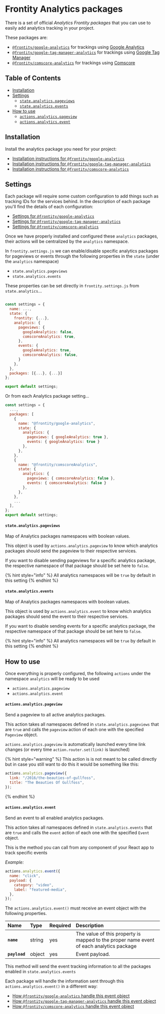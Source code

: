 # Frontity Analytics packages

There is a set of official _Analytics Frontity packages_ that you can use to easily add analytics tracking in your project.

These packages are:

- [`@frontity/google-analytics`](google-analytics.md) for trackings using [Google Analytics](https://analytics.google.com/)
- [`@frontity/google-tag-manager-analytics`](google-tag-manager-analytics.md) for trackings using [Google Tag Manager](https://tagmanager.google.com/)
- [`@frontity/comscore-analytics`](comscore-analytics.md) for trackings using [Comscore](https://www.comscore.com/)

## Table of Contents

<!-- toc -->

- [Installation](#installation)
- [Settings](#settings)
  - [`state.analytics.pageviews`](#state-analytics-pageviews)
  - [`state.analytics.events`](#state-analytics-events)
- [How to use](#how-to-use)
  - [`actions.analytics.pageview`](#actions-analytics-pageview)
  - [`actions.analytics.event`](#actions-analytics-event)

<!-- tocstop -->

## Installation

Install the analytics package you need for your project:

- [Installation instructions for `@frontity/google-analytics`](google-analytics.md#install)
- [Installation instructions for `@frontity/google-tag-manager-analytics`](google-tag-manager-analytics.md#install)
- [Installation instructions for `@frontity/comscore-analytics`](comscore-analytics.md#install)

## Settings

Each package will require some custom configuration to add things such as tracking IDs for the services behind. In the description of each package you'll find the details of each configuration:

- [Settings for `@frontity/google-analytics`](google-analytics.md#settings)
- [Settings for `@frontity/google-tag-manager-analytics`](google-tag-manager-analytics.md#settings)
- [Settings for `@frontity/comscore-analytics`](comscore-analytics.md#settings)

Once we have properly installed and configured these `analytics` packages, their actions will be centralized by the `analytics` namespace.

In `frontity.settings.js` we can enable/disable specific analytics packages for pageviews or events through the following properties in the `state` (under the `analytics` namespace)

- `state.analytics.pageviews`
- `state.analytics.events`

These properties can be set directly in `frontity.settings.js` from `state.analytics`...

```js

const settings = {
  name: ...,
  state: {
    frontity: {...},
    analytics: {
      pageviews: {
        googleAnalytics: false,
        comscoreAnalytics: true,
      },
      events: {
        googleAnalytics: true,
        comscoreAnalytics: false,
      }
    },
  },
  packages: [{...}, {...}]
};

export default settings;
```

Or from each Analytics package setting...

```js
const settings = {
  ...,
  packages: [
    {
      name: "@frontity/google-analytics",
      state: {
        analytics: {
          pageviews: { googleAnalytics: true },
          events: { googleAnalytics: true }
        },
      },
    },
    {
      name: "@frontity/comscoreAnalytics",
      state: {
        analytics: {
          pageviews: { comscoreAnalytics: false },
          events: { comscoreAnalytics: false }
        },
      },
    },
    ...
  ],
};
export default settings;
```

#### `state.analytics.pageviews`

Map of Analytics packages namespaces with boolean values.

This object is used by `actions.analytics.pageview` to know which analytics packages should send the pageview to their respective services.

If you want to disable sending pageviews for a specific analytics package, the respective namespace of that package should be set here to `false`.

{% hint style="info" %}
All analytics namespaces will be `true` by default in this setting
{% endhint %}

#### `state.analytics.events`

Map of Analytics packages namespaces with boolean values.

This object is used by `actions.analytics.event` to know which
analytics packages should send the event to their respective services.

If you want to disable sending events for a specific analytics
package, the respective namespace of that package should be set here to `false`.

{% hint style="info" %}
All analytics namespaces will be `true` by default in this setting
{% endhint %}

## How to use

Once everything is properly configured, the following `actions` under the namespace `analytics` will be ready to be used

- `actions.analytics.pageview`
- `actions.analytics.event`

#### `actions.analytics.pageview`

Send a pageview to all active analytics packages.

This action takes all namespaces defined in `state.analytics.pageviews` that are `true` and calls the `pageview` action of each one with the specified `Pageview` object.

`actions.analytics.pageview` is automatically launched every time link changes (or every time `action.router.set(link)` is launched)

{% hint style="warning" %}
This action is is not meant to be called directly but in case you still want to do this it would be something like this:

```js
actions.analytics.pageview({
  link: "/2016/the-beauties-of-gullfoss",
  title: "The Beauties Of Gullfoss",
});
```

{% endhint %}

#### `actions.analytics.event`

Send an event to all enabled analytics packages.

This action takes all namespaces defined in `state.analytics.events` that are `true` and calls the `event` action of each one with the specified `Event` object.

This is the method you can call from any component of your React app to track specific events

_Example:_

```js
actions.analytics.event({
  name: "click",
  payload: {
    category: "video",
    label: "featured-media",
  },
});
```

The `actions.analytics.event()` must receive an event object with the following properties.

| Name          | Type   | Required | Description                                                                             |
| :------------ | :----- | :------- | :-------------------------------------------------------------------------------------- |
| **`name`**    | string | yes      | The value of this property is mapped to the proper name event of each analytics package |
| **`payload`** | object | yes      | Event payload.                                                                          |

This method will send the event tracking information to all the packages enabled in `state.analytics.events`

Each package will handle the information sent through this `actions.analytics.event()` in a different way:

- [How `@frontity/google-analytics` handle this event object](google-analytics.md#actionsanalyticsevent)
- [How `@frontity/google-tag-manager-analytics` handle this event object](google-tag-manager-analytics.md#actionsanalyticsevent)
- [How `@frontity/comscore-analytics` handle this event object](comscore-analytics.md#actionsanalyticsevent)
